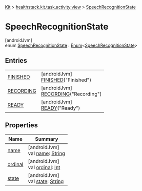 
[Kit](../../../kit.html) > [healthstack.kit.task.activity.view](../index.html) > [SpeechRecognitionState](index.html)



# SpeechRecognitionState



[androidJvm]\
enum [SpeechRecognitionState](index.html) : [Enum](https://kotlinlang.org/api/latest/jvm/stdlib/kotlin/-enum/index.html)&lt;[SpeechRecognitionState](index.html)&gt;



## Entries


| | |
|---|---|
| [FINISHED](-f-i-n-i-s-h-e-d/index.html) | [androidJvm]<br>[FINISHED](-f-i-n-i-s-h-e-d/index.html)(&quot;Finished&quot;) |
| [RECORDING](-r-e-c-o-r-d-i-n-g/index.html) | [androidJvm]<br>[RECORDING](-r-e-c-o-r-d-i-n-g/index.html)(&quot;Recording&quot;) |
| [READY](-r-e-a-d-y/index.html) | [androidJvm]<br>[READY](-r-e-a-d-y/index.html)(&quot;Ready&quot;) |


## Properties


| Name | Summary |
|---|---|
| [name](../../healthstack.kit.ui.util/-interaction-type/-n-o-t-h-i-n-g/index.html#-372974862%2FProperties%2F-106109196) | [androidJvm]<br>val [name](../../healthstack.kit.ui.util/-interaction-type/-n-o-t-h-i-n-g/index.html#-372974862%2FProperties%2F-106109196): [String](https://kotlinlang.org/api/latest/jvm/stdlib/kotlin/-string/index.html) |
| [ordinal](../../healthstack.kit.ui.util/-interaction-type/-n-o-t-h-i-n-g/index.html#-739389684%2FProperties%2F-106109196) | [androidJvm]<br>val [ordinal](../../healthstack.kit.ui.util/-interaction-type/-n-o-t-h-i-n-g/index.html#-739389684%2FProperties%2F-106109196): [Int](https://kotlinlang.org/api/latest/jvm/stdlib/kotlin/-int/index.html) |
| [state](state.html) | [androidJvm]<br>val [state](state.html): [String](https://kotlinlang.org/api/latest/jvm/stdlib/kotlin/-string/index.html) |

